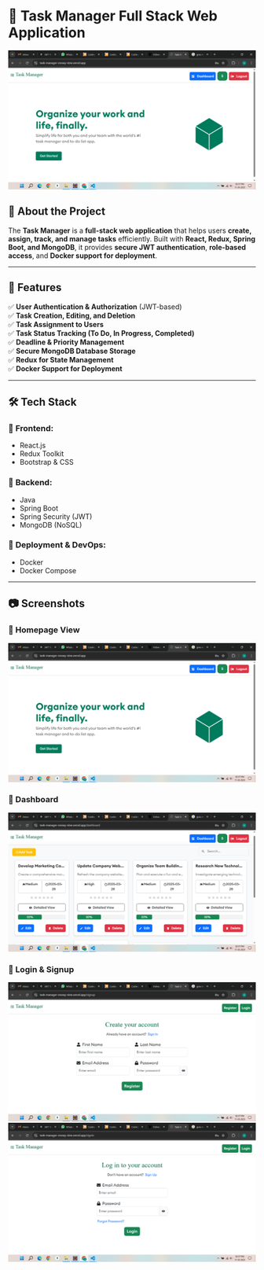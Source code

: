 # 📝 Task Manager Full Stack Web Application  

![Task Manager Banner](/Static/Images/Homepage.png)  

## 📌 About the Project  
The **Task Manager** is a **full-stack web application** that helps users **create, assign, track, and manage tasks** efficiently. Built with **React, Redux, Spring Boot, and MongoDB**, it provides **secure JWT authentication**, **role-based access**, and **Docker support for deployment**.  

---

## 🚀 Features  
✅ **User Authentication & Authorization** (JWT-based)  
✅ **Task Creation, Editing, and Deletion**  
✅ **Task Assignment to Users**  
✅ **Task Status Tracking (To Do, In Progress, Completed)**  
✅ **Deadline & Priority Management**  
✅ **Secure MongoDB Database Storage**  
✅ **Redux for State Management**  
✅ **Docker Support for Deployment**  

---

## 🛠️ Tech Stack  
### 🔹 **Frontend:**  
- React.js  
- Redux Toolkit  
- Bootstrap & CSS 

### 🔹 **Backend:**  
- Java  
- Spring Boot  
- Spring Security (JWT)  
- MongoDB (NoSQL)  

### 🔹 **Deployment & DevOps:**  
- Docker  
- Docker Compose  

---

## 📷 Screenshots  

### 🔹 Homepage View  
![Homepage](/Static/Images/Homepage.png)  

### 🔹 Dashboard  
![Dashboard](/Static/Images/Dashboard.png)  

### 🔹 Login & Signup  
![Register](/Static/Images/Register.png)  
![Login](/Static/Images/Login.png) 

